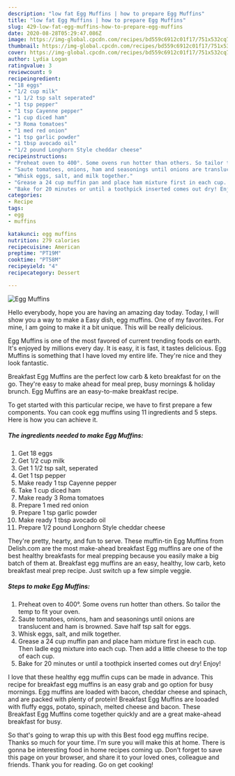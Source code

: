 ```yaml
---
description: "low fat Egg Muffins | how to prepare Egg Muffins"
title: "low fat Egg Muffins | how to prepare Egg Muffins"
slug: 429-low-fat-egg-muffins-how-to-prepare-egg-muffins
date: 2020-08-28T05:29:47.086Z
image: https://img-global.cpcdn.com/recipes/bd559c6912c01f17/751x532cq70/egg-muffins-recipe-main-photo.jpg
thumbnail: https://img-global.cpcdn.com/recipes/bd559c6912c01f17/751x532cq70/egg-muffins-recipe-main-photo.jpg
cover: https://img-global.cpcdn.com/recipes/bd559c6912c01f17/751x532cq70/egg-muffins-recipe-main-photo.jpg
author: Lydia Logan
ratingvalue: 3
reviewcount: 9
recipeingredient:
- "18 eggs"
- "1/2 cup milk"
- "1 1/2 tsp salt seperated"
- "1 tsp pepper"
- "1 tsp Cayenne pepper"
- "1 cup diced ham"
- "3 Roma tomatoes"
- "1 med red onion"
- "1 tsp garlic powder"
- "1 tbsp avocado oil"
- "1/2 pound Longhorn Style cheddar cheese"
recipeinstructions:
- "Preheat oven to 400°. Some ovens run hotter than others. So tailor the temp to fit your oven."
- "Saute tomatoes, onions, ham and seasonings until onions are translucent and ham is browned. Save half tsp salt for eggs."
- "Whisk eggs, salt, and milk together."
- "Grease a 24 cup muffin pan and place ham mixture first in each cup. Then ladle egg mixture into each cup. Then add a little cheese to the top of each cup."
- "Bake for 20 minutes or until a toothpick inserted comes out dry! Enjoy!"
categories:
- Recipe
tags:
- egg
- muffins

katakunci: egg muffins 
nutrition: 279 calories
recipecuisine: American
preptime: "PT19M"
cooktime: "PT58M"
recipeyield: "4"
recipecategory: Dessert

---
```



![Egg Muffins](https://img-global.cpcdn.com/recipes/bd559c6912c01f17/751x532cq70/egg-muffins-recipe-main-photo.jpg)

Hello everybody, hope you are having an amazing day today. Today, I will show you a way to make a Easy dish, egg muffins. One of my favorites. For mine, I am going to make it a bit unique. This will be really delicious.

Egg Muffins is one of the most favored of current trending foods on earth. It's enjoyed by millions every day. It is easy, it is fast, it tastes delicious. Egg Muffins is something that I have loved my entire life. They're nice and they look fantastic.

Breakfast Egg Muffins are the perfect low carb &amp; keto breakfast for on the go. They&#39;re easy to make ahead for meal prep, busy mornings &amp; holiday brunch. Egg Muffins are an easy-to-make breakfast recipe.


To get started with this particular recipe, we have to first prepare a few components. You can cook egg muffins using 11 ingredients and 5 steps. Here is how you can achieve it.

<!--inarticleads1-->

##### The ingredients needed to make Egg Muffins:

1. Get 18 eggs
1. Get 1/2 cup milk
1. Get 1 1/2 tsp salt, seperated
1. Get 1 tsp pepper
1. Make ready 1 tsp Cayenne pepper
1. Take 1 cup diced ham
1. Make ready 3 Roma tomatoes
1. Prepare 1 med red onion
1. Prepare 1 tsp garlic powder
1. Make ready 1 tbsp avocado oil
1. Prepare 1/2 pound Longhorn Style cheddar cheese


They&#39;re pretty, hearty, and fun to serve. These muffin-tin Egg Muffins from Delish.com are the most make-ahead breakfast Egg muffins are one of the best healthy breakfasts for meal prepping because you easily make a big batch of them at. Breakfast egg muffins are an easy, healthy, low carb, keto breakfast meal prep recipe. Just switch up a few simple veggie. 

<!--inarticleads2-->

##### Steps to make Egg Muffins:

1. Preheat oven to 400°. Some ovens run hotter than others. So tailor the temp to fit your oven.
1. Saute tomatoes, onions, ham and seasonings until onions are translucent and ham is browned. Save half tsp salt for eggs.
1. Whisk eggs, salt, and milk together.
1. Grease a 24 cup muffin pan and place ham mixture first in each cup. Then ladle egg mixture into each cup. Then add a little cheese to the top of each cup.
1. Bake for 20 minutes or until a toothpick inserted comes out dry! Enjoy!


I love that these healthy egg muffin cups can be made in advance. This recipe for breakfast egg muffins is an easy grab and go option for busy mornings. Egg muffins are loaded with bacon, cheddar cheese and spinach, and are packed with plenty of protein! Breakfast Egg Muffins are looaded with fluffy eggs, potato, spinach, melted cheese and bacon. These Breakfast Egg Muffins come together quickly and are a great make-ahead breakfast for busy. 

So that's going to wrap this up with this Best food egg muffins recipe. Thanks so much for your time. I'm sure you will make this at home. There is gonna be interesting food in home recipes coming up. Don't forget to save this page on your browser, and share it to your loved ones, colleague and friends. Thank you for reading. Go on get cooking!
